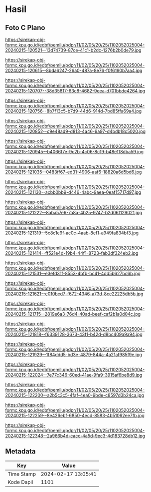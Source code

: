 # Hasil

## Foto C Plano

https://sirekap-obj-formc.kpu.go.id/edbf/pemilu/pdpr/11/02/05/20/25/1102052025004-20240215-120521--13d74739-87ce-41c1-b2dc-1276b2b0de79.jpg

https://sirekap-obj-formc.kpu.go.id/edbf/pemilu/pdpr/11/02/05/20/25/1102052025004-20240215-120615--8bda6247-26a0-487a-8e76-f0f6190b7aa4.jpg

https://sirekap-obj-formc.kpu.go.id/edbf/pemilu/pdpr/11/02/05/20/25/1102052025004-20240215-120707--38d35817-63c8-4682-9eea-d701bbde4264.jpg

https://sirekap-obj-formc.kpu.go.id/edbf/pemilu/pdpr/11/02/05/20/25/1102052025004-20240215-120756--8b7f13c5-b7d9-44d6-914d-7bd85ffa69a4.jpg

https://sirekap-obj-formc.kpu.go.id/edbf/pemilu/pdpr/11/02/05/20/25/1102052025004-20240215-120852--c9e48ad9-d813-4a46-9a97-d4bdb18c5020.jpg

https://sirekap-obj-formc.kpu.go.id/edbf/pemilu/pdpr/11/02/05/20/25/1102052025004-20240215-120945--b4066f7e-9c2b-4c06-8c19-b48e118dba59.jpg

https://sirekap-obj-formc.kpu.go.id/edbf/pemilu/pdpr/11/02/05/20/25/1102052025004-20240215-121035--0483ff67-ed31-4906-aaf6-18820a6d5bd6.jpg

https://sirekap-obj-formc.kpu.go.id/edbf/pemilu/pdpr/11/02/05/20/25/1102052025004-20240215-121130--acbb0bb9-d446-4abc-9aea-0eaf15717d97.jpg

https://sirekap-obj-formc.kpu.go.id/edbf/pemilu/pdpr/11/02/05/20/25/1102052025004-20240215-121222--8aba57e6-7a8a-4b25-9747-b2d06f129021.jpg

https://sirekap-obj-formc.kpu.go.id/edbf/pemilu/pdpr/11/02/05/20/25/1102052025004-20240215-121319--5c8c1e9f-ac0c-4aab-8ef1-a949fa834bf3.jpg

https://sirekap-obj-formc.kpu.go.id/edbf/pemilu/pdpr/11/02/05/20/25/1102052025004-20240215-121414--ff521e4d-19b4-44f1-8723-fab3df324eb2.jpg

https://sirekap-obj-formc.kpu.go.id/edbf/pemilu/pdpr/11/02/05/20/25/1102052025004-20240215-121531--e3efd31f-8553-4bfb-bc41-4dd5b627bc6b.jpg

https://sirekap-obj-formc.kpu.go.id/edbf/pemilu/pdpr/11/02/05/20/25/1102052025004-20240215-121621--e010bcd7-f672-4346-a73d-8ce22225db5b.jpg

https://sirekap-obj-formc.kpu.go.id/edbf/pemilu/pdpr/11/02/05/20/25/1102052025004-20240215-121715--2819e6a3-76d4-40ad-beef-caf2b1a0d04c.jpg

https://sirekap-obj-formc.kpu.go.id/edbf/pemilu/pdpr/11/02/05/20/25/1102052025004-20240215-121818--f6339128-3673-43f1-b42d-d8bc409a9a94.jpg

https://sirekap-obj-formc.kpu.go.id/edbf/pemilu/pdpr/11/02/05/20/25/1102052025004-20240215-121929--1f84ddd5-bd3e-4879-844a-4a21af985f9e.jpg

https://sirekap-obj-formc.kpu.go.id/edbf/pemilu/pdpr/11/02/05/20/25/1102052025004-20240215-122024--7e77c346-60ed-41ae-9fa9-3915af6be8d9.jpg

https://sirekap-obj-formc.kpu.go.id/edbf/pemilu/pdpr/11/02/05/20/25/1102052025004-20240215-122200--a2b5c3c5-4faf-4ea0-9bde-c8597d3b24ca.jpg

https://sirekap-obj-formc.kpu.go.id/edbf/pemilu/pdpr/11/02/05/20/25/1102052025004-20240215-122259--8e426ebf-6850-4ecd-8583-4b51062ee7fb.jpg

https://sirekap-obj-formc.kpu.go.id/edbf/pemilu/pdpr/11/02/05/20/25/1102052025004-20240215-122348--2a966b4d-cacc-4a5d-9ec3-4d183728db12.jpg


## Metadata

| Key        | Value               |
| ---------- | ------------------- |
| Time Stamp | 2024-02-17 13:05:41 |
| Kode Dapil | 1101                |



